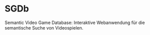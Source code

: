 # SGDb
Semantic Video Game Database: Interaktive Webanwendung für die semantische Suche von Videospielen.
